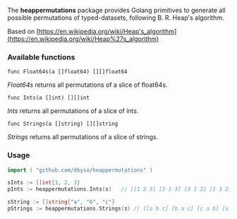 The **heappermutations** package provides Golang primitives to generate all possible permutations of typed-datasets, following B. R. Heap's algorithm.

Based on [https://en.wikipedia.org/wiki/Heap's_algorithm](https://en.wikipedia.org/wiki/Heap%27s_algorithm)


### Available functions


    func Float64s(a []float64) [][]float64

_Float64s_ returns all permutations of a slice of float64s.


    func Ints(a []int) [][]int

_Ints_ returns all permutations of a slice of ints.


    func Strings(a []string) [][]string

_Strings_ returns all permutations of a slice of strings.


### Usage

```go
import ( "github.com/dbyio/heappermutations" )

sInts := []int{1, 2, 3}
pInts := heappermutations.Ints(s)	// [[1 2 3] [2 1 3] [3 1 2] [1 3 2] [2 3 1] [3 2 1]]

sString := []string{"a", "b", "c"}
pStrings := heappermutations.Strings(s)	// [[a b c] [b a c] [c a b] [a c b] [b c a] [c b a]]
```
